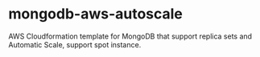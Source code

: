 # mongodb-aws-autoscale
AWS Cloudformation template for MongoDB that support replica sets and Automatic Scale, support spot instance.
